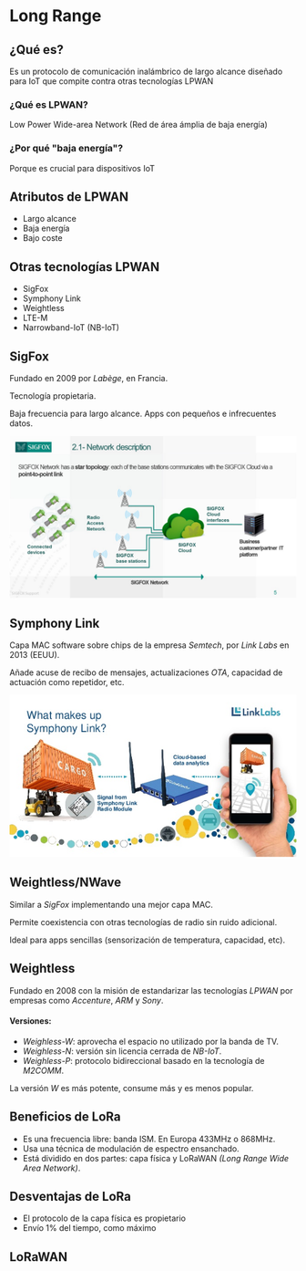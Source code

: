 # Long Range <!-- .element: style="margin-top:3em" -->
<!-- .slide: data-background="https://aptinex.com/wp-content/uploads/2017/09/iot-lora-alliance-logo.svg.png" data-background-size="30%" data-background-position="top" -->


## ¿Qué es?
Es un protocolo de comunicación inalámbrico de largo alcance diseñado para IoT que compite contra otras tecnologías LPWAN<!-- .element: class="fragment" data-fragment-index="1" -->

### ¿Qué es LPWAN? <!-- .element: class="fragment" data-fragment-index="2" -->
Low Power Wide-area Network (Red de área ámplia de baja energía) <!-- .element: class="fragment" data-fragment-index="3" -->

### ¿Por qué "baja energía"? <!-- .element: class="fragment" data-fragment-index="4" -->
Porque es crucial para dispositivos IoT <!-- .element: class="fragment" data-fragment-index="5" -->


## Atributos de LPWAN
 * Largo alcance
 * Baja energía
 * Bajo coste


## Otras tecnologías LPWAN
 * SigFox
 * Symphony Link
 * Weightless
 * LTE-M
 * Narrowband-IoT (NB-IoT)


## SigFox
Fundado en 2009 por *Labège*, en Francia.

Tecnología propietaria. 

Baja frecuencia para largo alcance. Apps con pequeños e infrecuentes datos.

![Arquitectura SigFox](./img/sigfox.jpg)


## Symphony Link
Capa MAC software sobre chips de la empresa *Semtech*, por *Link Labs* en 2013 (EEUU).

Añade acuse de recibo de mensajes, actualizaciones *OTA*, capacidad de actuación como repetidor, etc.

![Arquitectura Symphony](./img/symphony-link.jpg)


## Weightless/NWave
Similar a *SigFox* implementando una mejor capa MAC.

Permite coexistencia con otras tecnologías de radio sin ruido adicional.

Ideal para apps sencillas (sensorización de temperatura, capacidad, etc).


## Weightless
Fundado en 2008 con la misión de estandarizar las tecnologías *LPWAN* por empresas como *Accenture*, *ARM* y *Sony*.

#### Versiones:
 - *Weighless-W*: aprovecha el espacio no utilizado por la banda de TV.
 - *Weighless-N*: versión sin licencia cerrada de *NB-IoT*.
 - *Weighless-P*: protocolo bidireccional basado en la tecnología de *M2COMM*.

La versión *W* es más potente, consume más y es menos popular.


## Beneficios de LoRa
 * Es una frecuencia libre: banda ISM. En Europa 433MHz o 868MHz.
 * Usa una técnica de modulación de espectro ensanchado.
 * Está dividido en dos partes: capa física y LoRaWAN *(Long Range Wide Area Network)*.


## Desventajas de LoRa
 * El protocolo de la capa física es propietario
 * Envío 1% del tiempo, como máximo


## LoRaWAN
